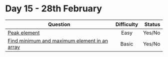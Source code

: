 # Day 15 - 28th February

| Question                                                                                                                                                                                      | Difficulty | Status |
| --------------------------------------------------------------------------------------------------------------------------------------------------------------------------------------------- | :--------: | -----: |
| [Peak element](https://practice.geeksforgeeks.org/problems/peak-element/1 "Peak element")                                                                                                     |    Easy    | Yes/No |
| [Find minimum and maximum element in an array](https://practice.geeksforgeeks.org/problems/find-minimum-and-maximum-element-in-an-array4428/1 "Find minimum and maximum element in an array") |   Basic    | Yes/No |
